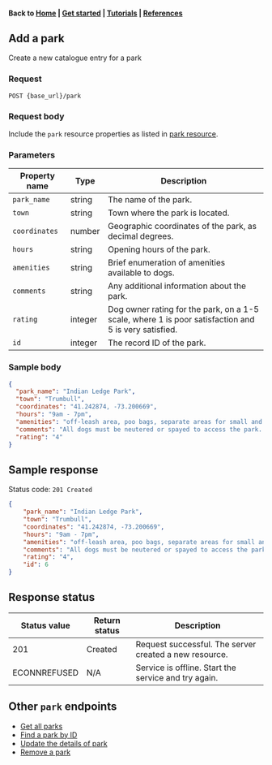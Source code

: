 #### Back to [Home](index.md) | [Get started](index.md#get-started) | [Tutorials](index.md#tutorials) | [References](index.md#reference)

## Add a park 
Create a new catalogue entry for a park

### Request
```
POST {base_url}/park
```

### Request body
Include  the `park` resource properties as listed in [park resource](park-ref.md).

### Parameters    

| Property name   | Type   | Description   | 
|---|---|---|
| `park_name`  | string   | The name of the park.  |
| `town`  | string   | Town where the park is located.  |   
| `coordinates`  | number  | Geographic coordinates of the park, as decimal degrees. |   
| `hours`  | string   | Opening hours of the park.  |   
| `amenities`  | string  | Brief enumeration of amenities available to dogs.  |  
| `comments`  | string   | Any additional information about the park.  |   
| `rating`  | integer  | Dog owner rating for the park, on a 1-5 scale, where 1 is poor satisfaction and 5 is very satisfied.  |   
| `id`   | integer  | The record ID of the park.  | 

### Sample body

```json
{
  "park_name": "Indian Ledge Park",
  "town": "Trumbull",
  "coordinates": "41.242874, -73.200669",
  "hours": "9am - 7pm",
  "amenities": "off-leash area, poo bags, separate areas for small and large dogs",
  "comments": "All dogs must be neutered or spayed to access the park. A Trumbull resident sticker is required for parking.",
  "rating": "4"
}
```

## Sample response
Status code: `201 Created`

```json
{
    "park_name": "Indian Ledge Park",
    "town": "Trumbull",
    "coordinates": "41.242874, -73.200669",
    "hours": "9am - 7pm",
    "amenities": "off-leash area, poo bags, separate areas for small and large dogs",
    "comments": "All dogs must be neutered or spayed to access the park. A Trumbull resident sticker is required for parking.",
    "rating": "4",
    "id": 6
}
```
## Response status

| Status value   | Return status  | Description   |    
|---|---|---|
| 201  | Created  | Request successful. The server created a new resource.  |  
| ECONNREFUSED | N/A | Service is offline. Start the service and try again.| 

## Other `park` endpoints
* [Get all parks](park-get-all-parks.md)
* [Find a park by ID](park-get-park-by-id)
* [Update the details of park](park-update-park.md)
* [Remove a park](park-delete-park.md)